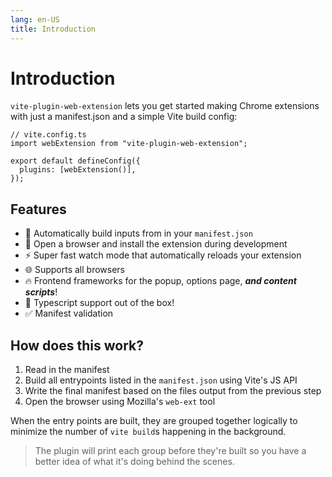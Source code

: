 ```yaml
---
lang: en-US
title: Introduction
---
```


# Introduction

`vite-plugin-web-extension` lets you get started making Chrome extensions with just a manifest.json and a simple Vite build config:

```ts:no-line-numbers
// vite.config.ts
import webExtension from "vite-plugin-web-extension";

export default defineConfig({
  plugins: [webExtension()],
});
```

## Features

- :wrench: Automatically build inputs from in your `manifest.json`
- :rocket: Open a browser and install the extension during development
- :zap: Super fast watch mode that automatically reloads your extension<!-- - :zap: Super fast dev mode that automatically reloads your extension -->
- :globe_with_meridians: Supports all browsers
- :fire: Frontend frameworks for the popup, options page, _**and content scripts**_!
- :robot: Typescript support out of the box!
- :white_check_mark: Manifest validation

## How does this work?

1. Read in the manifest
2. Build all entrypoints listed in the `manifest.json` using Vite's JS API
3. Write the final manifest based on the files output from the previous step
4. Open the browser using Mozilla's `web-ext` tool

When the entry points are built, they are grouped together logically to minimize the number of `vite build`s happening in the background.

> The plugin will print each group before they're built so you have a better idea of what it's doing behind the scenes.
